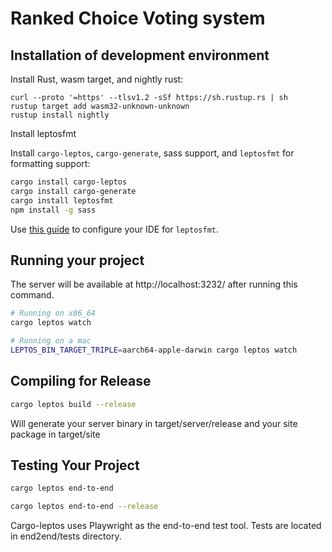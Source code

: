 # Ranked Choice Voting system

## Installation of development environment

Install Rust, wasm target, and nightly rust:

```
curl --proto '=https' --tlsv1.2 -sSf https://sh.rustup.rs | sh
rustup target add wasm32-unknown-unknown
rustup install nightly
```

Install leptosfmt

Install `cargo-leptos`, `cargo-generate`, sass support, and `leptosfmt` for formatting support:

```bash
cargo install cargo-leptos
cargo install cargo-generate
cargo install leptosfmt
npm install -g sass
```

Use [this guide](https://github.com/bram209/leptosfmt) to configure your IDE for `leptosfmt`.

## Running your project

The server will be available at http://localhost:3232/ after running this command.

```bash
# Running on x86_64
cargo leptos watch

# Running on a mac
LEPTOS_BIN_TARGET_TRIPLE=aarch64-apple-darwin cargo leptos watch
```

## Compiling for Release
```bash
cargo leptos build --release
```

Will generate your server binary in target/server/release and your site package in target/site

## Testing Your Project
```bash
cargo leptos end-to-end
```

```bash
cargo leptos end-to-end --release
```

Cargo-leptos uses Playwright as the end-to-end test tool.
Tests are located in end2end/tests directory.

